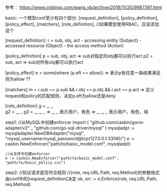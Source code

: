参考：  https://www.cnblogs.com/wang_yb/archive/2018/11/20/9987397.html

basic:
    一个模型conf至少有四个部分:
        [request_definition], 
        [policy_definition], 
        [policy_effect], 
        [matchers],
        [role_definition], //如果模型使用RBAC，应该添加这个

[request_definition]:
    r = sub, obj, act
        - accessing entity (Subject)
        - accessed resource (Object)
        - the access method (Action)

[policy_definition]
    p = sub, obj, act   =>  sub对指定的obj都可以执行act
    p2 = sub, act   =>  sub对所有obj都可以执行act

[policy_effect]
    e = some(where (p.eft == allow))    =>  表示p有任意一条结果满足则为allow ??

[matchers]
    m = r.sub == p.sub && r.obj == p.obj && r.act == p.act  => 定义request和policy的匹配规则，决定p.eft为allow还是deny

[role_definition]
    g = _, _   
    g2 = _, _
    g3 = _, _, _
    => _, _ 表示用户，角色
    => _, _, _ 表示用户，角色，域


step1:
    //从MySQL中创建enforcer
    import (
        "github.com/casbin/gorm-adapter/v2"
        _ "github.com/go-sql-driver/mysql"
    )
    mysqladpt := mysqladapter.NewDBAdapter("mysql", "mysql_username:mysql_password@tcp(127.0.0.1:3306)/")
    e := casbin.NewEnforcer("path/to/basic_model.conf", mysqladpt)

    //从文件中创建enforcer
    e := casbin.NewEnforcer("path/to/basic_model.conf", "path/to/basic_policy.csv")


step2:
    //验证请求是否符合规则
    //{role, req.URL.Path, req.Method}的参数格式由conf中的[request_definition]决定
    ok, err := e.Enforce(role, req.URL.Path, req.Method)

